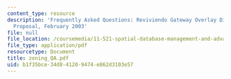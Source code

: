 ```yaml
---
content_type: resource
description: 'Frequently Asked Questions: Reviviendo Gateway Overlay District, Zoning
  Proposal, February 2003'
file: null
file_location: /coursemedia/11-521-spatial-database-management-and-advanced-geographic-information-systems-spring-2003/b1f35bce34d841209474e862d3103e57_zoning_QA.pdf
file_type: application/pdf
resourcetype: Document
title: zoning_QA.pdf
uid: b1f35bce-34d8-4120-9474-e862d3103e57
---
```

